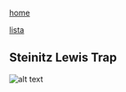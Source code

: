 [home](/zaliczeniowe1awww/)

[lista](/zaliczeniowe1awww/lista/)

## Steinitz Lewis Trap

![alt text](https://www.thechesswebsite.com/wp-content/uploads/2024/02/1-steinitz-lewis-trap-bishop-opening.png "Steinitz Lewis Trap")
